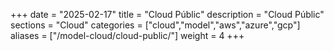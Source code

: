 +++
date        = "2025-02-17"
title       = "Cloud Públic"
description = "Cloud Públic"
sections    = "Cloud"
categories  = ["cloud","model","aws","azure","gcp"]
aliases     = ["/model-cloud/cloud-public/"]
weight		= 4
+++